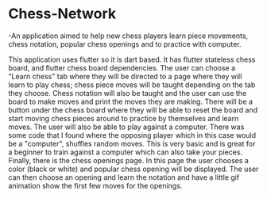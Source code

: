 # Chess-Network
-An application aimed to help new chess players learn piece movements, chess notation, popular chess openings and to practice with computer.

 This application uses flutter so it is dart based. It has flutter stateless chess board, and flutter chess board dependencies.
 The user can choose a "Learn chess" tab where they will be directed to a page where they will learn to play chess; chess piece moves will be taught depending on the tab they choose. Chess notation will also be taught and the user can use the board to make moves and print the moves they are making. There will be a button under the chess board where they will be able to reset the board and start moving chess pieces around to practice by themselves and learn moves. 
 The user will also be able to play against a computer. There was some code that I found where the opposing player which in this case would be a "computer", shuffles random moves. This is very basic and is great for a beginner to train against a computer which can also take your pieces.
 Finally, there is the chess openings page. In this page the user chooses a color (black or white) and popular chess opening will be displayed. The user can then choose an opening and learn the notation and have a little gif animation show the first few moves for the openings.
